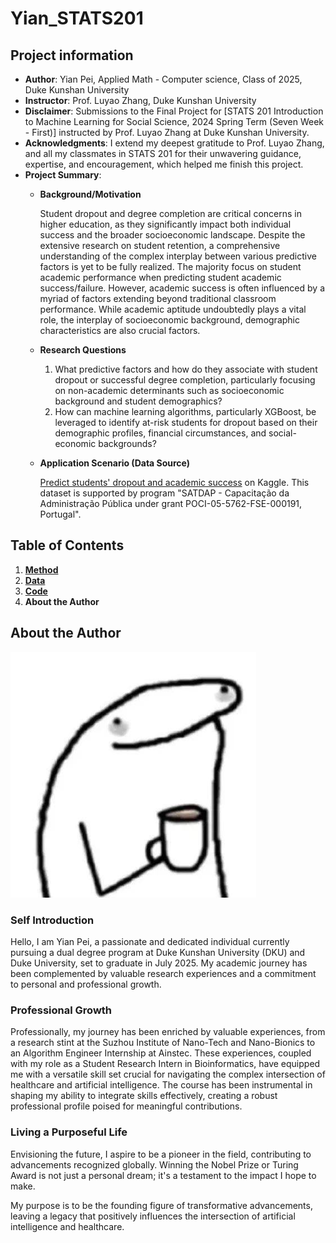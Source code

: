 # Yian_STATS201

## Project information
- **Author**: Yian Pei, Applied Math - Computer science, Class of 2025, Duke Kunshan University
- **Instructor**: Prof. Luyao Zhang, Duke Kunshan University
- **Disclaimer**: Submissions to the Final Project for [STATS 201 Introduction to Machine Learning for Social Science, 2024 Spring Term (Seven Week - First)] instructed by Prof. Luyao Zhang at Duke Kunshan University.
- **Acknowledgments**: I extend my deepest gratitude to Prof. Luyao Zhang, and all my classmates in STATS 201 for their unwavering guidance, expertise, and encouragement, which helped me finish this project.
- **Project Summary**: 
  - **Background/Motivation**

    Student dropout and degree completion are critical concerns in higher education, as they significantly impact both individual success and the broader socioeconomic landscape. Despite the extensive research on student retention, a comprehensive understanding of the complex interplay between various predictive factors is yet to be fully realized. The majority focus on student academic performance when predicting student academic success/failure. However, academic success is often influenced by a myriad of factors extending beyond traditional classroom performance. While academic aptitude undoubtedly plays a vital role, the interplay of socioeconomic background, demographic characteristics are also crucial factors.
    
  - **Research Questions**
    
    1. What predictive factors and how do they associate with student dropout or successful degree completion, particularly focusing on non-academic determinants such as socioeconomic background and student demographics?
    2. How can machine learning algorithms, particularly XGBoost, be leveraged to identify at-risk students for dropout based on their demographic profiles, financial circumstances, and social-economic backgrounds?

  - **Application Scenario (Data Source)**
    
    [Predict students' dropout and academic success](https://www.kaggle.com/datasets/thedevastator/higher-education-predictors-of-student-retention) on Kaggle. This dataset is supported by program "SATDAP - Capacitação da Administração Pública under grant POCI-05-5762-FSE-000191, Portugal".

## Table of Contents

1. [**Method**](./Method)
2. [**Data**](./Data)
3. [**Code**](./Code)
4. **About the Author**
    
## About the Author

<img src="photo1.jpg" alt="photo">

### **Self Introduction**
Hello, I am Yian Pei, a passionate and dedicated individual currently pursuing a dual degree program at Duke Kunshan University (DKU) and Duke University, set to graduate in July 2025. My academic journey has been complemented by valuable research experiences and a commitment to personal and professional growth.

### **Professional Growth**

Professionally, my journey has been enriched by valuable experiences, from a research stint at the Suzhou Institute of Nano-Tech and Nano-Bionics to an Algorithm Engineer Internship at Ainstec. These experiences, coupled with my role as a Student Research Intern in Bioinformatics, have equipped me with a versatile skill set crucial for navigating the complex intersection of healthcare and artificial intelligence. The course has been instrumental in shaping my ability to integrate skills effectively, creating a robust professional profile poised for meaningful contributions.

### **Living a Purposeful Life**

Envisioning the future, I aspire to be a pioneer in the field, contributing to advancements recognized globally. Winning the Nobel Prize or Turing Award is not just a personal dream; it's a testament to the impact I hope to make.

My purpose is to be the founding figure of transformative advancements, leaving a legacy that positively influences the intersection of artificial intelligence and healthcare.

